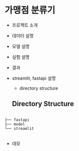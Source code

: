 # 가맹점 분류기
- 프로젝트 소개
- 데이터 설명
- 모델 설명
- 실험 설명
- 결과
- streamlit, fastapi 설명
  - directory structure
  
  ## Directory Structure
<pre>
<code>
├── fastapi
├── model
└── streamlit
</code>
</pre>

- 데모 
